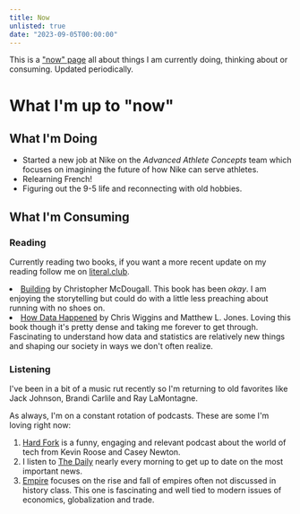 ```yaml
---
title: Now 
unlisted: true
date: "2023-09-05T00:00:00"
---
```


This is a ["now" page](https://nownownow.com/about) all about things I am currently doing, thinking about or consuming. Updated periodically. 

# What I'm up to "now"

## What I'm Doing

- Started a new job at Nike on the *Advanced Athlete Concepts* team which focuses on imagining the future of how Nike can serve athletes.
- Relearning French!
- Figuring out the 9-5 life and reconnecting with old hobbies.

## What I'm Consuming

### Reading
Currently reading two books, if you want a more recent update on my reading follow me on [literal.club](https://literal.club/abigail). 

<div id="literal-widget" handle="user" status="IS_READING" layout="row"></div>
<script src="https://literal.club/js/widget.js"></script

1. [Building](https://www.betterworldbooks.com/product/detail/born-to-run-a-hidden-tribe-superathletes-and-the-greatest-race-the-world-has-never-seen-9780307279187) by Christopher McDougall. This book has been *okay*. I am enjoying the storytelling but could do with a little less preaching about running with no shoes on. 
2. [How Data Happened](https://www.betterworldbooks.com/product/detail/how-data-happened-a-history-from-the-age-of-reason-to-the-age-of-algorithms-9781324006732) by Chris Wiggins and Matthew L. Jones. Loving this book though it's pretty dense and taking me forever to get through. Fascinating to understand how data and statistics are relatively new things and shaping our society in ways we don't often realize.

### Listening
I've been in a bit of a music rut recently so I'm returning to old favorites like Jack Johnson, Brandi Carlile and Ray LaMontagne.

As always, I'm on a constant rotation of podcasts. These are some I'm loving right now:
1. [Hard Fork](https://www.nytimes.com/column/hard-fork) is a funny, engaging and relevant podcast about the world of tech from Kevin Roose and Casey Newton.
2. I listen to [The Daily](https://www.nytimes.com/column/the-daily) nearly every morning to get up to date on the most important news. 
3. [Empire](https://podcasts.apple.com/gb/podcast/empire/id1639561921) focuses on the rise and fall of empires often not discussed in history class. This one is fascinating and well tied to modern issues of economics, globalization and trade. 

